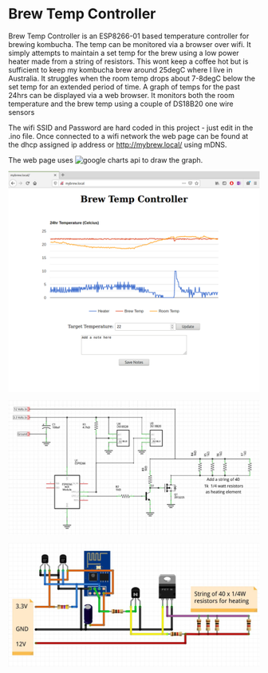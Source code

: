 # Brew Temp Controller

Brew Temp Controller is an ESP8266-01 based temperature controller for brewing kombucha.  The temp can be monitored via a browser over wifi.  It simply attempts to maintain a set temp for the brew using a low power heater made from a string of resistors.  This wont keep a coffee hot but is sufficient to keep my kombucha brew around 25degC where I live in Australia.  It struggles when the room temp drops about 7-8degC below the set temp for an extended period of time.  A graph of temps for the past 24hrs can be displayed via a web browser.  It monitors both the room temperature and the brew temp using a couple of DS18B20 one wire sensors

The wifi SSID and Password are hard coded in this project - just edit in the .ino file.  Once connected to a wifi network the web page can be found at the dhcp assigned ip address or http://mybrew.local/ using mDNS.

The web page uses ![google charts](https://developers.google.com/chart) api to draw the graph.

![mybrew Web Page](https://github.com/CraigHoffmann/brew-temp-controller/blob/master/mybrew.png?raw=true)

![mybrew Web Page](https://github.com/CraigHoffmann/brew-temp-controller/blob/master/Images/BrewTempControlSchematic.jpg?raw=true)

![mybrew Web Page](https://github.com/CraigHoffmann/brew-temp-controller/blob/master/Images/BrewTempControlWiring.jpg?raw=true)


